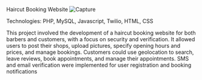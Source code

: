 Haircut Booking Website
![Capture](https://github.com/KevinEnnis97/PHP-Booking-Website/assets/43253167/d91bfb5f-a567-4742-bb9a-20d1cf53deb0)

Technologies: PHP, MySQL, Javascript, Twilio, HTML, CSS

This project involved the development of a haircut booking website for both barbers and customers, with a
focus on security and verification. It allowed users to post their shops, upload pictures, specify opening hours
and prices, and manage bookings. Customers could use geolocation to search, leave reviews, book
appointments, and manage their appointments. SMS and email verification were implemented for user
registration and booking notifications
